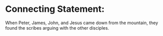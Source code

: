 # Connecting Statement:

When Peter, James, John, and Jesus came down from the mountain, they found the scribes arguing with the other disciples.
